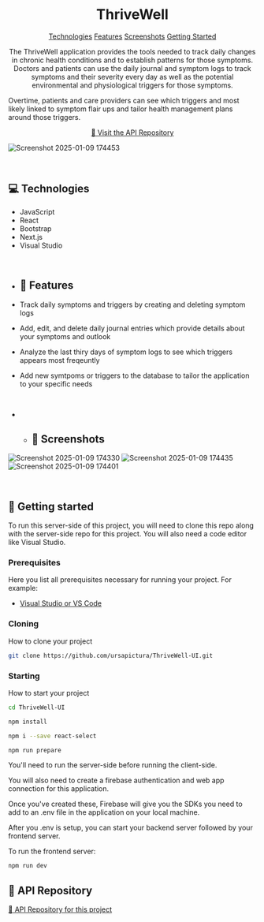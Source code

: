

<h1 align="center" style="font-weight: bold;">ThriveWell</h1>

<p align="center">
<a href="#tech">Technologies</a>
<a href="#features">Features</a>
<a href="#screenshots">Screenshots</a>
<a href="#started">Getting Started</a>

 
</p>


<p align="center">The ThriveWell application provides the tools needed to track daily changes in chronic health conditions and to establish patterns for those symptoms. Doctors and patients can use the daily journal and symptom logs to track symptoms and their severity every day as well as the potential environmental and physiological triggers for those symptoms.

Overtime, patients and care providers can see which triggers and most likely linked to symptom flair ups and tailor health management plans around those triggers.</p>


<p align="center">
<a href="https://github.com/ursapictura/ThriveWell-Server">📱 Visit the API Repository</a>
</p>

![Screenshot 2025-01-09 174453](https://github.com/user-attachments/assets/ea6feb5a-74ac-4984-b13a-a009a223dc91)

<br>

<h2 id="tech">💻 Technologies</h2>

- JavaScript
- React
- Bootstrap
- Next.js
- Visual Studio

<br>

- <h2 id="features">🌟 Features</h2>

- Track daily symptoms and triggers by creating and deleting symptom logs
- Add, edit, and delete daily journal entries which provide details about your symptoms and outlook
- Analyze the last thiry days of symptom logs to see which triggers appears most freqeuntly
- Add new symtpoms or triggers to the database to tailor the application to your specific needs

<br>

- - <h2 id="screenshots">📸 Screenshots</h2>
![Screenshot 2025-01-09 174330](https://github.com/user-attachments/assets/6ab06141-79be-4471-9ca4-fc3a6a75c58a)
![Screenshot 2025-01-09 174435](https://github.com/user-attachments/assets/0140d033-23d3-4df2-b796-46808251a6a5)
![Screenshot 2025-01-09 174401](https://github.com/user-attachments/assets/abf471d7-925b-4bca-b9f9-93f2b75b31a9)

<br>

<h2 id="started">🚀 Getting started</h2>

To run this server-side of this project, you will need to clone this repo along with the server-side repo for this project. You will also need a code editor like Visual Studio.

<h3>Prerequisites</h3>

Here you list all prerequisites necessary for running your project. For example:

- [Visual Studio or VS Code](https://visualstudio.microsoft.com//)

<h3>Cloning</h3>

How to clone your project

```bash
git clone https://github.com/ursapictura/ThriveWell-UI.git
```

<h3>Starting</h3>

How to start your project

```bash
cd ThriveWell-UI

npm install

npm i --save react-select

npm run prepare
```

You'll need to run the server-side before running the client-side.

You will also need to create a firebase authentication and web app connection for this application.

Once you've created these, Firebase will give you the SDKs you need to add to an .env file in the application on your local machine.

After you .env is setup, you can start your backend server followed by your frontend server.

To run the frontend server:

```bash
npm run dev
```

<h2>📄 API Repository</h2>

[📝 API Repository for this project](https://github.com/ursapictura/ThriveWell-Server)
